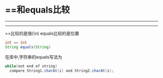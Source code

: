 # ==和equals比较
---
---
==比较的是值(\n)
equals比较的是位置

```java
int == int
String equals(String)
```

在库中,字符串的equals写法为
```java
while(not end of string)
  compare String1.charAt(i) and String2.charAt(i);
```

